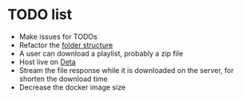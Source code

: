 # TODO list

- Make issues for TODOs
- Refactor the [folder structure](https://fastapi.tiangolo.com/tutorial/bigger-applications/)
- A user can download a playlist, probably a zip file
- Host live on [Deta](https://fastapi.tiangolo.com/deployment/deta/)
- Stream the file response while it is downloaded on the server, for shorten the download time
- Decrease the docker image size